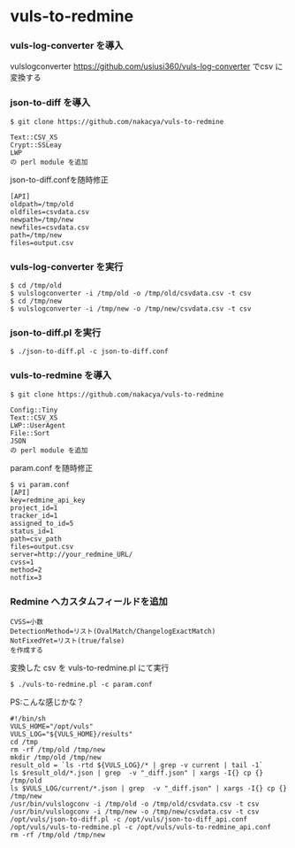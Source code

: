 # vuls-to-redmine
### vuls-log-converter を導入

vulslogconverter https://github.com/usiusi360/vuls-log-converter でcsv に変換する

### json-to-diff を導入
````
$ git clone https://github.com/nakacya/vuls-to-redmine
````

````
Text::CSV_XS
Crypt::SSLeay
LWP
の perl module を追加
````

json-to-diff.confを随時修正
````
[API]
oldpath=/tmp/old
oldfiles=csvdata.csv
newpath=/tmp/new
newfiles=csvdata.csv
path=/tmp/new
files=output.csv
````

### vuls-log-converter を実行
````
$ cd /tmp/old
$ vulslogconverter -i /tmp/old -o /tmp/old/csvdata.csv -t csv
$ cd /tmp/new
$ vulslogconverter -i /tmp/new -o /tmp/new/csvdata.csv -t csv
````

### json-to-diff.pl を実行
````
$ ./json-to-diff.pl -c json-to-diff.conf
````
### vuls-to-redmine を導入

````
$ git clone https://github.com/nakacya/vuls-to-redmine
````

````
Config::Tiny
Text::CSV_XS
LWP::UserAgent
File::Sort
JSON
の perl module を追加
````

param.conf を随時修正

````
$ vi param.conf
[API]
key=redmine_api_key
project_id=1
tracker_id=1
assigned_to_id=5
status_id=1
path=csv_path
files=output.csv
server=http://your_redmine_URL/
cvss=1
method=2
notfix=3
````
### Redmine へカスタムフィールドを追加
````
CVSS=小数
DetectionMethod=リスト(OvalMatch/ChangelogExactMatch)
NotFixedYet=リスト(true/false)
を作成する
````

変換した csv を vuls-to-redmine.pl にて実行
````
$ ./vuls-to-redmine.pl -c param.conf
````

PS:こんな感じかな？
````
#!/bin/sh
VULS_HOME="/opt/vuls"
VULS_LOG="${VULS_HOME}/results"
cd /tmp
rm -rf /tmp/old /tmp/new
mkdir /tmp/old /tmp/new
result_old = `ls -rtd ${VULS_LOG}/* | grep -v current | tail -1`
ls $result_old/*.json | grep  -v "_diff.json" | xargs -I{} cp {} /tmp/old
ls $VULS_LOG/current/*.json | grep  -v "_diff.json" | xargs -I{} cp {} /tmp/new
/usr/bin/vulslogconv -i /tmp/old -o /tmp/old/csvdata.csv -t csv 
/usr/bin/vulslogconv -i /tmp/new -o /tmp/new/csvdata.csv -t csv
/opt/vuls/json-to-diff.pl -c /opt/vuls/json-to-diff_api.conf
/opt/vuls/vuls-to-redmine.pl -c /opt/vuls/vuls-to-redmine_api.conf
rm -rf /tmp/old /tmp/new
````
